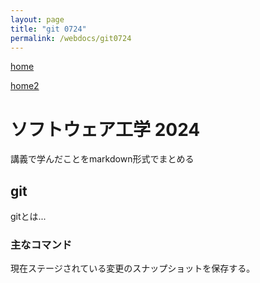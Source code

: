 ```yaml
---
layout: page
title: "git 0724"
permalink: /webdocs/git0724
---
```


[home](https://Sae222.github.io/index.markdown.html)

[home2](./)

# ソフトウェア工学 2024

講義で学んだことをmarkdown形式でまとめる

## git

gitとは...

### 主なコマンド


現在ステージされている変更のスナップショットを保存する。